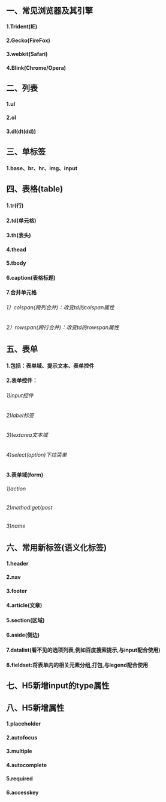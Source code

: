 ## 一、常见浏览器及其引擎    
#### 1.Trident(IE)  
#### 2.Gecko(FireFox)  
#### 3.webkit(Safari)  
#### 4.Blink(Chrome/Opera)  
## 二、列表  
#### 1.ul  
#### 2.ol  
#### 3.dl(dt(dd))  
## 三、单标签  
#### 1.base、br、hr、img、input   
## 四、表格(table)  
#### 1.tr(行)  
#### 2.td(单元格)   
#### 3.th(表头)  
#### 4.thead  
#### 5.tbody  
#### 6.caption(表格标题)  
#### 7.合并单元格  
###### 1）colspan(跨列合并)：改变td的colspan属性   
###### 2）rowspan(跨行合并)：改变td的rowspan属性  
## 五、表单  
#### 1.包括：表单域、提示文本、表单控件  
#### 2.表单控件：  
###### 1)input控件  
###### 2)label标签  
###### 3)textarea文本域  
###### 4)select(option)下拉菜单  
#### 3.表单域(form)  
###### 1)action  
###### 2)method:get/post  
###### 3)name  
## 六、常用新标签(语义化标签)  
#### 1.header  
#### 2.nav  
#### 3.footer  
#### 4.article(文章)  
#### 5.section(区域)  
#### 6.aside(侧边)  
#### 7.datalist(看不见的选项列表,例如百度搜索提示,与input配合使用)  
#### 8.fieldset:将表单内的相关元素分组,打包,与legend配合使用  
## 七、H5新增input的type属性  
## 八、H5新增属性  
#### 1.placeholder  
#### 2.autofocus  
#### 3.multiple  
#### 4.autocomplete  
#### 5.required  
#### 6.accesskey  








